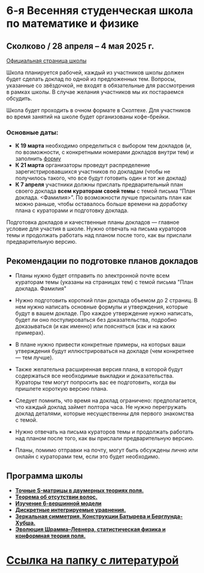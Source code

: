 # 6-я Весенняя студенческая школа по математике и физике

## Сколково / 28 апреля – 4 мая 2025 г.

[Официальная страница школы](https://crei.skoltech.ru/cas/ru/calendar-ru/springschool25/)

Школа планируется рабочей, каждый из участников школы должен будет сделать доклад по одной из предложенных тем. Вопросы, указанные со звёздочкой, не входят в обязательные для рассмотрения в рамках школы. В случае желания участников мы их постараемся обсудить.

Школа будет проходить в очном формате в Сколтехе. Для участников во время занятий на школе будет организованы кофе-брейки.


### Основные даты:
-  **К 19 марта** необходимо определиться с выбором тем докладов (и, по возможности, с конкретными номерами докладов внутри тем) и заполнить [форму](https://docs.google.com/forms/d/e/1FAIpQLSeWiFNjXzHdGDQeBaggz5_15n4-BHzRfSWbX4BDKfNlEWIQEw/viewform?usp=dialog)
-  **К 21 марта** организаторы проведут распределение зарегистрировавшихся участников по докладам (чтобы не получилось такого, что все будут готовить один и тот же доклад)
- **К 7 апреля** участники должны прислать предварительный план своего доклада **всем кураторам своей темы** с темой письма “План доклада. <Фамилия>”. По возможности лучше присылать план как можно раньше, чтобы оставалось больше времени на доработку плана с кураторами и подготовку доклада.


Подготовка докладов и качественные планы докладов — главное условие для участия в школе. Нужно отвечать на письма кураторов темы и продолжать работать над планом после того, как вы прислали предварительную версию.

## Рекомендации по подготовке планов докладов

- Планы нужно будет отправить по электронной почте всем кураторам темы (указаны на страницах тем) с темой письма "План доклада. Фамилия"

- Нужно подготовить короткий план доклада объемом до 2 страниц. В нем нужно написать основные формулы и утверждения, которые будут в вашем докладе. Про каждое утверждение нужно написать, будет ли оно постулироваться без доказательства, подробно доказываться (и как именно) или поясняться (как и на каких примерах).

- В плане нужно привести конкретные примеры, на которых ваши утверждения будут иллюстрироваться на докладе (чем конкретнее — тем лучше).

- Также желательна расширенная версия плана, в которой будут содержаться все необходимые выкладки и доказательства. Кураторы тем могут попросить вас ее подготовить, когда вы пришлете короткую версию плана.

- Следует помнить, что время на доклад ограничено: предполагается, что каждый доклад займет полтора часа. Не нужно перегружать доклад деталями, которые несущественны для первого знакомства с темой.

- Нужно отвечать на письма кураторов темы и продолжать работать над планом после того, как вы прислали предварительную версию.

- Планы, помимо отправки на почту, могут быть обсуждены лично или онлайн с кураторами тем, если это будет необходимо.

  


## Программа школы


- [__Точные S-матрицы в двумерных теориях поля.__](./Smatrix.md)
- [__Теорема об отсутствии волос.__](./Bald.md)
- [__Изучение 6-вершинной модели__](./6vertex.md)
- [__Дискретные интегрируемые уравнения.__](./Discrete.md)
- [__Зеркальная симметрия. Конструкции Батырева и Берглунда-Хубша.__](./Mirror.md)
- [__Эволюция Шрамма–Левнера, статистическая физика и конформная теория поля.__](./SLE.md)

# [Ссылка на папку с литературой](https://drive.google.com/drive/folders/1KCqQfup7aC-2CKFMzOFFou1a7tcT6Bxr?usp=sharing)
